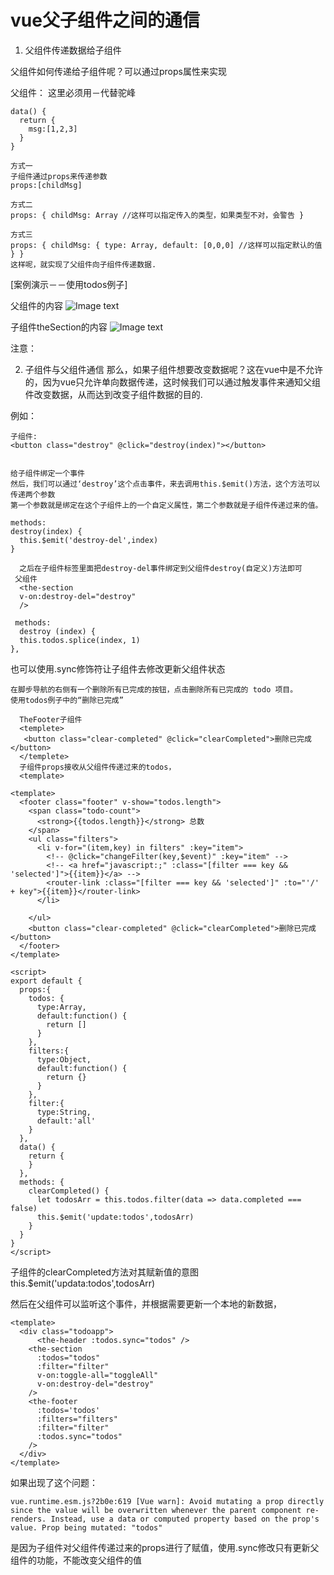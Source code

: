 # vue父子组件之间的通信
1. 父组件传递数据给子组件

父组件如何传递给子组件呢？可以通过props属性来实现

父组件：
这里必须用－代替驼峰

    data() {
      return {
        msg:[1,2,3]
      }
    }

    方式一
    子组件通过props来传递参数
    props:[childMsg]

    方式二
    props: { childMsg: Array //这样可以指定传入的类型，如果类型不对，会警告 }

    方式三
    props: { childMsg: { type: Array, default: [0,0,0] //这样可以指定默认的值 } }
    这样呢，就实现了父组件向子组件传递数据.

[案例演示－－使用todos例子]


父组件的内容
![Image text](https://raw.githubusercontent.com/rainyGLC/gitPress/master/images/WechatIMG3.jpeg)


子组件theSection的内容
![Image text](https://raw.githubusercontent.com/rainyGLC/gitPress/master/images/WechatIMG4.jpeg)


注意：

2. 子组件与父组件通信
那么，如果子组件想要改变数据呢？这在vue中是不允许的，因为vue只允许单向数据传递，这时候我们可以通过触发事件来通知父组件改变数据，从而达到改变子组件数据的目的.

例如：

    子组件:
    <button class="destroy" @click="destroy(index)"></button>
  

    给子组件绑定一个事件
    然后，我们可以通过‘destroy’这个点击事件，来去调用this.$emit()方法，这个方法可以传递两个参数
    第一个参数就是绑定在这个子组件上的一个自定义属性，第二个参数就是子组件传递过来的值。

    methods:
    destroy(index) {
      this.$emit('destroy-del',index)
    }

      之后在子组件标签里面把destroy-del事件绑定到父组件destroy(自定义)方法即可
     父组件 
      <the-section
      v-on:destroy-del="destroy"
      />

     methods:
      destroy (index) {
      this.todos.splice(index, 1)
    },

也可以使用.sync修饰符让子组件去修改更新父组件状态

    在脚步导航的右侧有一个删除所有已完成的按钮，点击删除所有已完成的 todo 项目。
    使用todos例子中的“删除已完成”

      TheFooter子组件
      <templete>
       <button class="clear-completed" @click="clearCompleted">删除已完成</button>
      </templete>
      子组件props接收从父组件传递过来的todos，
      <template>

```vue
<template>
  <footer class="footer" v-show="todos.length">
    <span class="todo-count">
      <strong>{{todos.length}}</strong> 总数
    </span>
    <ul class="filters">
      <li v-for="(item,key) in filters" :key="item">
        <!-- @click="changeFilter(key,$event)" :key="item" -->
        <!-- <a href="javascript:;" :class="[filter === key && 'selected']">{{item}}</a> -->
        <router-link :class="[filter === key && 'selected']" :to="'/' + key">{{item}}</router-link>
      </li>
      
    </ul>
    <button class="clear-completed" @click="clearCompleted">删除已完成</button>
  </footer>
</template>

<script>
export default {
  props:{
    todos: {
      type:Array,
      default:function() {
        return []
      }
    },
    filters:{
      type:Object,
      default:function() {
        return {}
      }
    },
    filter:{
      type:String,
      default:'all'
    }
  },
  data() {
    return {
    }
  },
  methods: {
    clearCompleted() {
      let todosArr = this.todos.filter(data => data.completed === false)
      this.$emit('update:todos',todosArr)
    }
  }
}
</script>
```
子组件的clearCompleted方法对其赋新值的意图
    this.$emit('updata:todos',todosArr)

然后在父组件可以监听这个事件，并根据需要更新一个本地的新数据，

```vue
<template>
  <div class="todoapp">
      <the-header :todos.sync="todos" />
    <the-section 
      :todos="todos"
      :filter="filter"
      v-on:toggle-all="toggleAll"
      v-on:destroy-del="destroy"
    />
    <the-footer
      :todos='todos'
      :filters="filters"
      :filter="filter"
      :todos.sync="todos"
    />
  </div>
</template>
```

如果出现了这个问题：

```
vue.runtime.esm.js?2b0e:619 [Vue warn]: Avoid mutating a prop directly since the value will be overwritten whenever the parent component re-renders. Instead, use a data or computed property based on the prop's value. Prop being mutated: "todos"
```
是因为子组件对父组件传递过来的props进行了赋值，使用.sync修改只有更新父组件的功能，不能改变父组件的值



    





